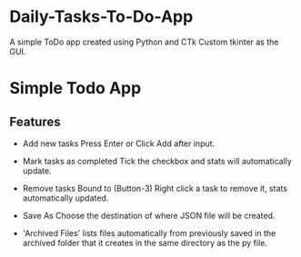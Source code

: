 # Daily-Tasks-To-Do-App
A simple ToDo app created using Python and CTk Custom  tkinter as the GUI. 

# Simple Todo App

## Features

- Add new tasks
  Press Enter or Click Add after input.
  
- Mark tasks as completed
  Tick the checkbox and stats will automatically update.
  
- Remove tasks
  Bound to (Button-3) Right click a task to remove it, stats automatically updated.
  
- Save As
  Choose the destination of where JSON file will be created.

- 'Archived Files'
  lists files automatically from previously saved in the archived folder that it creates in the same directory as the py file. 

